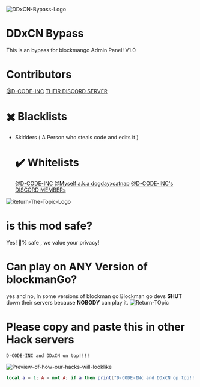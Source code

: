 ![DDxCN-Bypass-Logo](https://i.ibb.co/GRXQHTY/maxresdefault-1.jpg)

# DDxCN Bypass
This is an bypass for blockmango Admin Panel!
V1.0
# Contributors
[@D-CODE-INC](https://github.com/D-CODE-INC/D-BYPASS?tab=readme-ov-file)
[THEIR DISCORD SERVER](https://discord.gg/UVYfRqbh68)
# ✖️ Blacklists
- Skidders ( A Person who steals code and edits it )
  # ✔️ Whitelists
  [@D-CODE-INC](https://github.com/D-CODE-INC)
  [@Myself a.k.a dogdayxcatnap](https://github.com/DogDay-X-CatNap)
  [@D-CODE-INC's DISCORD MEMBERs](https://discord.gg/UVYfRqbh68)
  
![Return-The-Topic-Logo](https://i.ibb.co/CQtPNLL/maxresdefault-2.jpg)
# is this mod safe?
Yes! :100:% safe , we value your privacy!
# Can play on **ANY** Version of blockmanGo?
yes and no, In some versions of blockman go Blockman go devs **SHUT** down their servers because **NOBODY** can play it.
![Return-TOpic](https://i.ibb.co/C6p707G/images-2.jpg)

# Please copy and paste this in other Hack servers
```batch
D-CODE-INC and DDxCN on top!!!!
```
![Preview-of-how-our-hacks-will-looklike](https://i.ibb.co/wyT6vYy/download-9.jpg)

```lua
local a = 1; A = not A; if a then print("D-CODE-INc and DDxCN op top!!!")
```

